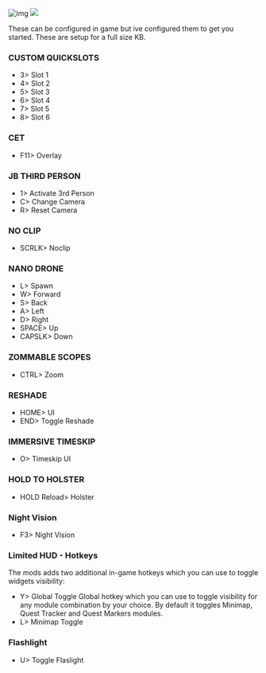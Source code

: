 ![img](https://s11.gifyu.com/images/Cuty-od-Dreams-Logo-YellowUP.png)
![](https://s12.gifyu.com/images/Keybinds.png)

These can be configured in game but ive configured them to get you started. These are setup for a full size KB.

###  CUSTOM QUICKSLOTS

- 3> Slot 1 
- 4> Slot 2
- 5>  Slot 3
- 6>  Slot 4
- 7>  Slot 5
- 8>  Slot 6


### CET 

- F11>  Overlay


### JB THIRD PERSON

- 1>  Activate 3rd Person
- C>  Change Camera
- R>  Reset Camera


### NO CLIP

- SCRLK> Noclip


### NANO DRONE

- L> Spawn
- W> Forward
- S> Back
- A> Left
- D> Right
- SPACE> Up
- CAPSLK> Down


### ZOMMABLE SCOPES

- CTRL> Zoom


### RESHADE

- HOME>  UI
- END> Toggle Reshade


### IMMERSIVE TIMESKIP

- O> Timeskip UI


### HOLD TO HOLSTER

- HOLD Reload> Holster


### Night Vision

- F3> Night Vision


### Limited HUD - Hotkeys

The mods adds two additional in-game hotkeys which you can use to toggle widgets visibility:

- Y> Global Toggle Global hotkey which you can use to toggle visibility for any module combination by your choice. By default it toggles Minimap, Quest Tracker and Quest Markers modules.
- L> Minimap Toggle 


### Flashlight

- U> Toggle Flaslight 
